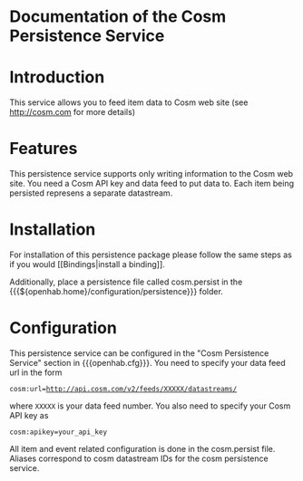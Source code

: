# Documentation of the Cosm Persistence Service

# Introduction

This service allows you to feed item data to Cosm web site (see http://cosm.com for more details)

# Features

This persistence service supports only writing information to the Cosm web site.
You need a Cosm API key and data feed to put data to. Each item being persisted represens a separate datastream.

# Installation

For installation of this persistence package please follow the same steps as if you would [[Bindings|install a binding]].

Additionally, place a persistence file called cosm.persist in the {{{${openhab.home}/configuration/persistence}}} folder.

# Configuration

This persistence service can be configured in the "Cosm Persistence Service" section in {{{openhab.cfg}}}.
You need to specify your data feed url in the form

<code>cosm:url=http://api.cosm.com/v2/feeds/XXXXX/datastreams/</code>

where <code>XXXXX</code> is your data feed number. You also need to specify your Cosm API key as

<code>cosm:apikey=your_api_key</code>

All item and event related configuration is done in the cosm.persist file. Aliases correspond to cosm datastream IDs for the cosm persistence service.